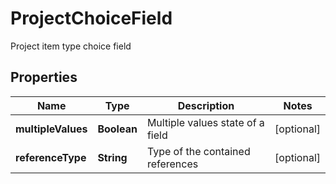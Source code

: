 

# ProjectChoiceField

Project item type choice field
## Properties

Name | Type | Description | Notes
------------ | ------------- | ------------- | -------------
**multipleValues** | **Boolean** | Multiple values state of a field |  [optional]
**referenceType** | **String** | Type of the contained references |  [optional]



